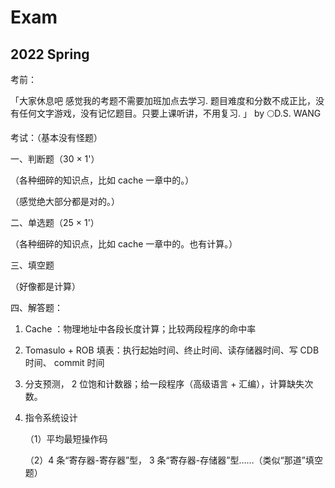 # Exam

## 2022 Spring

考前：

「大家休息吧  感觉我的考题不需要加班加点去学习. 题目难度和分数不成正比，没有任何文字游戏，没有记忆题目。只要上课听讲，不用复习. 」  by 🌕D.S. WANG

考试：（基本没有怪题）

一、判断题（30 × 1'）

（各种细碎的知识点，比如 cache 一章中的。）

（感觉绝大部分都是对的。）

二、单选题（25 × 1'）

（各种细碎的知识点，比如 cache 一章中的。也有计算。）

三、填空题

（好像都是计算）

四、解答题：

1. Cache ：物理地址中各段长度计算；比较两段程序的命中率

2. Tomasulo + ROB 填表：执行起始时间、终止时间、读存储器时间、写 CDB 时间、 commit 时间

3. 分支预测， 2 位饱和计数器；给一段程序（高级语言 + 汇编），计算缺失次数。

4. 指令系统设计

    （1）平均最短操作码

    （2）4 条“寄存器-寄存器”型， 3 条“寄存器-存储器”型……（类似“那道”填空题）
